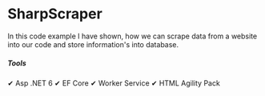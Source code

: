 # SharpScraper

In this code example I have shown, how we can scrape data from a website into our code and store information's into database.

##### Tools

✔ Asp .NET 6
✔ EF Core
✔ Worker Service
✔ HTML Agility Pack
